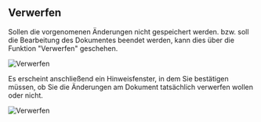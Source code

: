 ## Verwerfen

Sollen die vorgenomenen Änderungen nicht gespeichert werden. bzw. soll die Bearbeitung des Dokumentes beendet werden, kann dies über die Funktion "Verwerfen" geschehen.

![Verwerfen](~/images/reject.png)

Es erscheint anschließend ein Hinweisfenster, in dem Sie bestätigen müssen, ob Sie die Änderungen am Dokument tatsächlich verwerfen wollen oder nicht.

![Verwerfen](~/images/Verwerfen.png)